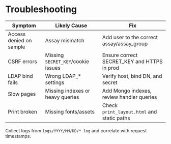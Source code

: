 # Troubleshooting

| Symptom | Likely Cause | Fix |
| --- | --- | --- |
| Access denied on sample | Assay mismatch | Add user to the correct assay/assay_group |
| CSRF errors | Missing `SECRET_KEY`/cookie issues | Ensure correct SECRET_KEY and HTTPS in prod |
| LDAP bind fails | Wrong LDAP_* settings | Verify host, bind DN, and secret |
| Slow pages | Missing indexes or heavy queries | Add Mongo indexes, review handler queries |
| Print broken | Missing fonts/assets | Check `print_layout.html` and static paths |

Collect logs from `logs/YYYY/MM/DD/*.log` and correlate with request timestamps.
